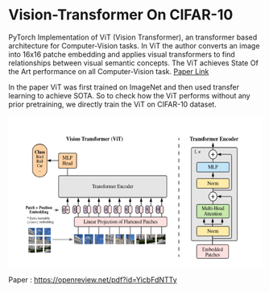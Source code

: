 # Vision-Transformer On CIFAR-10

PyTorch Implementation of ViT (Vision Transformer), an transformer based architecture for Computer-Vision tasks. In ViT the author converts an image into 16x16 patche embedding and applies visual transformers to find relationships between visual semantic concepts. The ViT achieves State Of the Art performance on all Computer-Vision task. [Paper Link](https://openreview.net/pdf?id=YicbFdNTTy)

In the paper  ViT was first trained on ImageNet and then used transfer learning to achieve SOTA. So to check how the ViT performs without any prior pretraining, we
directly train the ViT on CIFAR-10 dataset.

<p align="center">
  <img src="https://github.com/ShivamRajSharma/Vision-Transformer/blob/master/ViT.png" height="300"/>
</p>


Paper : https://openreview.net/pdf?id=YicbFdNTTy

